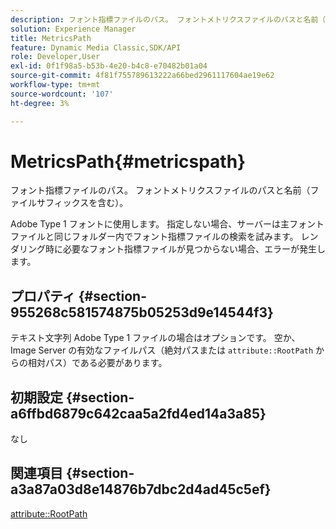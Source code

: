 ```yaml
---
description: フォント指標ファイルのパス。 フォントメトリクスファイルのパスと名前（ファイルサフィックスを含む）。
solution: Experience Manager
title: MetricsPath
feature: Dynamic Media Classic,SDK/API
role: Developer,User
exl-id: 0f1f98a5-b53b-4e20-b4c8-e70482b01a04
source-git-commit: 4f81f755789613222a66bed2961117604ae19e62
workflow-type: tm+mt
source-wordcount: '107'
ht-degree: 3%

---
```


# MetricsPath{#metricspath}

フォント指標ファイルのパス。 フォントメトリクスファイルのパスと名前（ファイルサフィックスを含む）。

Adobe Type 1 フォントに使用します。 指定しない場合、サーバーは主フォントファイルと同じフォルダー内でフォント指標ファイルの検索を試みます。 レンダリング時に必要なフォント指標ファイルが見つからない場合、エラーが発生します。

## プロパティ {#section-955268c581574875b05253d9e14544f3}

テキスト文字列 Adobe Type 1 ファイルの場合はオプションです。 空か、Image Server の有効なファイルパス（絶対パスまたは `attribute::RootPath` からの相対パス）である必要があります。

## 初期設定 {#section-a6ffbd6879c642caa5a2fd4ed14a3a85}

なし

## 関連項目 {#section-a3a87a03d8e14876b7dbc2d4ad45c5ef}

[attribute::RootPath](/help/aem-is-ir-api/is-api/image-catalog/image-serving-api-ref/c-image-catalog-reference/c-attributes-reference/r-rootpath.md)
